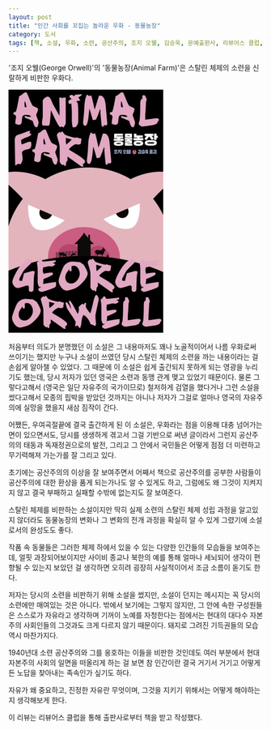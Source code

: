```yaml
---
layout: post
title: "인간 사회를 꼬집는 놀라운 우화 - 동물농장"
category: 도서
tags: [책, 소설, 우화, 소련, 공산주의, 조지 오웰, 김승욱, 문예출판사, 리뷰어스 클럽, 서평]
---
```


'조지 오웰(George Orwell)'의
'동물농장(Animal Farm)'은
스탈린 체제의 소련을 신랄하게 비판한 우화다.

![표지](/images/animal-farm-book-h480.jpg)

처음부터 의도가 분명했던 이 소설은
그 내용마저도 꽤나 노골적이어서
나름 우화로써 쓰이기는 했지만 누구나 소설이 쓰였던 당시 스탈린 체제의 소련을 까는 내용이라는 걸 손쉽게 알아챌 수 있었다.
그 때문에 이 소설은 쉽게 출간되지 못하게 되는 영광을 누리기도 했는데,
당시 저자가 있던 영국은 소련과 동맹 관계 맺고 있었기 때문이다.
물론 그렇다고해서 (영국은 일단 자유주의 국가이므로)
철저하게 검열을 했다거나 그런 소설을 썼다고해서 모종의 핍박을 받았던 것까지는 아니나
저자가 그걸로 얼마나 영국의 자유주의에 실망을 했을지 새삼 짐작이 간다.

어쨌든, 우여곡절끝에 결국 출간하게 된 이 소설은,
우화라는 점을 이용해 대충 넘어가는 면이 있으면서도,
당시를 생생하게 겪고서 그걸 기반으로 써낸 글이라서 그런지
공산주의의 태동과 독재정권으로의 발전,
그리고 그 안에서 국민들은 어떻게 점점 더 미련하고 무기력해져 가는가를 잘 그리고 있다.

초기에는 공산주의의 이상을 잘 보여주면서
어째서 책으로 공산주의를 공부한 사람들이 공산주의에 대한 환상을 품게 되는가나도 알 수 있게도 하고,
그럼에도 왜 그것이 지켜지지 않고 결국 부패하고 실패할 수밖에 없는지도 잘 보여준다.

스탈린 체제를 비판하는 소설이지만
딱히 실제 소련의 스탈린 체제 성립 과정을 알고있지 않더라도
동물농장의 변화나 그 변화의 전개 과정을 확실히 알 수 있게 그렸기에
소설로서의 완성도도 좋다.

작품 속 동물들은 그러한 체제 하에서 있을 수 있는 다양한 인간들의 모습들을 보여주는데,
얼핏 과장되어보이지만 사이비 종교나 북한의 예를 통해 얼마나 세뇌되어 생각이 편향될 수 있는지 보았던 걸 생각하면
오히려 굉장히 사실적이어서 조금 소름이 돋기도 한다.

저자는 당시의 소련을 비판하기 위해 소설을 썼지만,
소설이 던지는 메시지는 꼭 당시의 소련에만 매여있는 것은 아니다.
밖에서 보기에는 그렇지 않지만,
그 안에 속한 구성원들은 스스로가 자유라고 생각하며
기꺼이 노예를 자청한다는 점에서는
현대의 대다수 자본주의 사회인들의 그것과도 크게 다르지 않기 때문이다.
돼지로 그려진 기득권들의 모습 역시 마찬가지다.

1940년대 소련 공산주의와 그를 옹호하는 이들을 비판한 것인데도
여러 부분에서 현대 자본주의 사회의 일면을 떠올리게 하는 걸 보면
참 인간이란 결국 거기서 거기고 어떻게든 노답을 찾아내는 족속인가 싶기도 하다.

자유가 왜 중요하고,
진정한 자유란 무엇이며,
그것을 지키기 위해서는 어떻게 해야하는지 생각해보게 한다.



<div class="im im-info">
이 리뷰는 리뷰어스 클럽을 통해 출판사로부터 책을 받고 작성했다.
</div>
